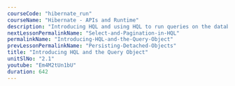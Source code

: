 ```yaml
---
courseCode: "hibernate_run"
courseName: "Hibernate - APIs and Runtime"
description: "Introducing HQL and using HQL to run queries on the database."
nextLessonPermalinkName: "Select-and-Pagination-in-HQL"
permalinkName: "Introducing-HQL-and-the-Query-Object"
prevLessonPermalinkName: "Persisting-Detached-Objects"
title: "Introducing HQL and the Query Object"
unitSlNo: "2.1"
youtube: "Em4M2tUn1bU"
duration: 642
---
```


